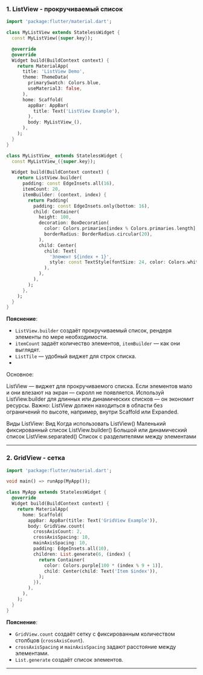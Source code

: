 ### 1. **ListView** - прокручиваемый список
```dart
import 'package:flutter/material.dart';

class MyListView extends StatelessWidget {
  const MyListView({super.key});

  @override
  @override
  Widget build(BuildContext context) {
    return MaterialApp(
      title: 'ListView Demo',
      theme: ThemeData(
        primarySwatch: Colors.blue,
        useMaterial3: false,
      ),
      home: Scaffold(
        appBar: AppBar(
          title: Text('ListView Example'),
        ),
        body: MyListView_(),
      ),
    );
  }
}

class MyListView_ extends StatelessWidget {
  const MyListView_({super.key});

  Widget build(BuildContext context) {
    return ListView.builder(
      padding: const EdgeInsets.all(16),
      itemCount: 20,
      itemBuilder: (context, index) {
        return Padding(
          padding: const EdgeInsets.only(bottom: 16),
          child: Container(
            height: 100,
            decoration: BoxDecoration(
              color: Colors.primaries[index % Colors.primaries.length],
              borderRadius: BorderRadius.circular(20),
            ),
            child: Center(
              child: Text(
                'Элемент ${index + 1}',
                style: const TextStyle(fontSize: 24, color: Colors.white),
              ),
            ),
          ),
        );
      },
    );
  }
}
```

**Пояснение**:
- `ListView.builder` создаёт прокручиваемый список, рендеря элементы по мере необходимости.
- `itemCount` задаёт количество элементов, `itemBuilder` — как они выглядят.
- `ListTile` — удобный виджет для строк списка.
- 
 Основное:

ListView — виджет для прокручиваемого списка.
Если элементов мало и они влезают на экран — скролл не появляется.
Используй ListView.builder для длинных или динамических списков — он экономит ресурсы.
Важно: ListView должен находиться в области без ограничений по высоте, например, внутри Scaffold или Expanded.

Виды ListView:
Вид	Когда использовать
ListView()	Маленький фиксированный список
ListView.builder()	Большой или динамический список
ListView.separated()	Список с разделителями между элементами

---

### 2. **GridView** - сетка
```dart
import 'package:flutter/material.dart';

void main() => runApp(MyApp());

class MyApp extends StatelessWidget {
  @override
  Widget build(BuildContext context) {
    return MaterialApp(
      home: Scaffold(
        appBar: AppBar(title: Text('GridView Example')),
        body: GridView.count(
          crossAxisCount: 2,
          crossAxisSpacing: 10,
          mainAxisSpacing: 10,
          padding: EdgeInsets.all(10),
          children: List.generate(6, (index) {
            return Container(
              color: Colors.purple[100 * (index % 9 + 1)],
              child: Center(child: Text('Item $index')),
            );
          }),
        ),
      ),
    );
  }
}
```
**Пояснение**:
- `GridView.count` создаёт сетку с фиксированным количеством столбцов (`crossAxisCount`).
- `crossAxisSpacing` и `mainAxisSpacing` задают расстояние между элементами.
- `List.generate` создаёт список элементов.

---